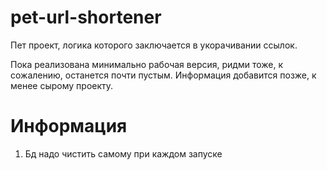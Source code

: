 # pet-url-shortener

Пет проект, логика которого заключается в укорачивании ссылок.

Пока реализована минимально рабочая версия, ридми тоже, к сожалению, останется почти пустым. 
Информация добавится позже, к менее сырому проекту.

# Информация

1) Бд надо чистить самому при каждом запуске
